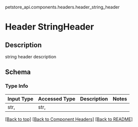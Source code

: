 petstore_api.components.headers.header_string_header
# Header StringHeader

## Description
string header description

## Schema

### Type Info
Input Type | Accessed Type | Description | Notes
------------ | ------------- | ------------- | -------------
str,  | str,  |  |

[[Back to top]](#top) [[Back to Component Headers]](../../../README.md#Component-Headers) [[Back to README]](../../../README.md)

